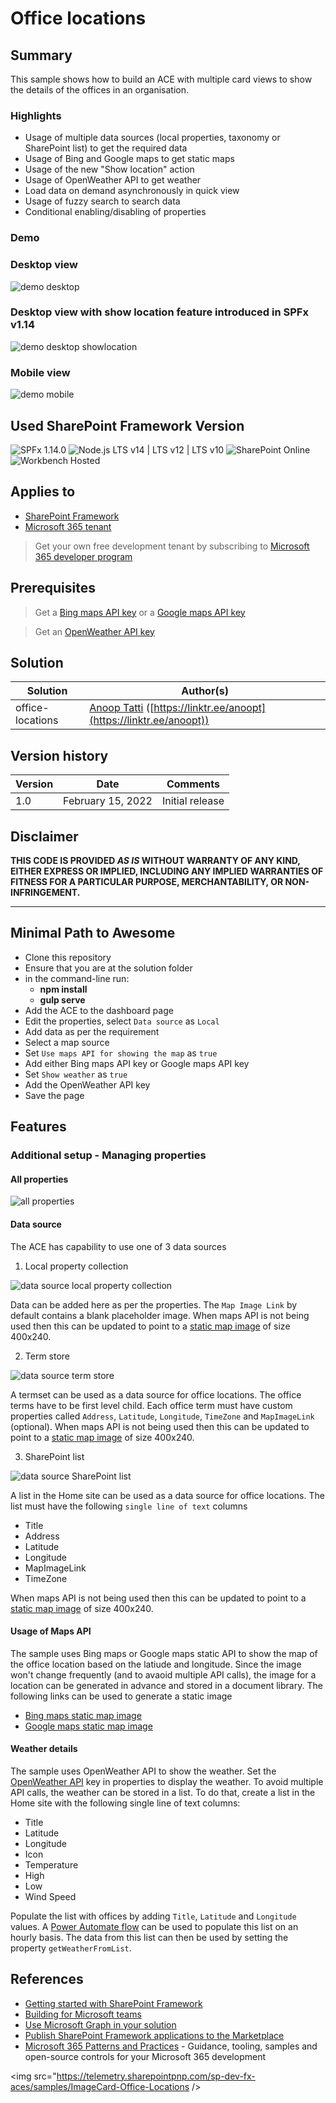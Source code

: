 # Office locations

## Summary

This sample shows how to build an ACE with multiple card views to show the details of the offices in an organisation.

### Highlights
- Usage of multiple data sources (local properties, taxonomy or SharePoint list) to get the required data
- Usage of Bing and Google maps to get static maps
- Usage of the new "Show location" action
- Usage of OpenWeather API to get weather
- Load data on demand asynchronously in quick view
- Usage of fuzzy search to search data
- Conditional enabling/disabling of properties

### Demo

### Desktop view
![demo desktop](./assets/ace-demo.gif)

### Desktop view with show location feature introduced in SPFx v1.14
![demo desktop showlocation](./assets/ace-demo-showlocation.gif)

### Mobile view
![demo mobile](./assets/ace-demo-mobile.gif)

## Used SharePoint Framework Version

![SPFx 1.14.0](https://img.shields.io/badge/SPFx-1.14.0-green.svg)
![Node.js LTS v14 | LTS v12 | LTS v10](https://img.shields.io/badge/Node.js-LTS%20v14%20%7C%20LTS%20v12%20%7C%20LTS%20v10-green.svg) 
![SharePoint Online](https://img.shields.io/badge/SharePoint-Online-yellow.svg)
![Workbench Hosted](https://img.shields.io/badge/Workbench-Hosted-green.svg)

## Applies to

- [SharePoint Framework](https://aka.ms/spfx)
- [Microsoft 365 tenant](https://docs.microsoft.com/en-us/sharepoint/dev/spfx/set-up-your-developer-tenant)

> Get your own free development tenant by subscribing to [Microsoft 365 developer program](http://aka.ms/o365devprogram)

## Prerequisites

> Get a [Bing maps API key](https://www.bingmapsportal.com/) or a [Google maps API key](https://developers.google.com/maps/documentation/static-maps/get-api-key)

> Get an [OpenWeather API key](https://home.openweathermap.org/api_keys)

## Solution

Solution|Author(s)
--------|---------
office-locations | [Anoop Tatti](https://github.com/anoopt) ([https://linktr.ee/anoopt](https://linktr.ee/anoopt))

## Version history

Version|Date|Comments
-------|----|--------
1.0|February 15, 2022|Initial release

## Disclaimer

**THIS CODE IS PROVIDED *AS IS* WITHOUT WARRANTY OF ANY KIND, EITHER EXPRESS OR IMPLIED, INCLUDING ANY IMPLIED WARRANTIES OF FITNESS FOR A PARTICULAR PURPOSE, MERCHANTABILITY, OR NON-INFRINGEMENT.**

---

## Minimal Path to Awesome

- Clone this repository
- Ensure that you are at the solution folder
- in the command-line run:
  - **npm install**
  - **gulp serve**
- Add the ACE to the dashboard page
- Edit the properties, select `Data source` as `Local`
- Add data as per the requirement
- Select a map source
- Set `Use maps API for showing the map` as `true`
- Add either Bing maps API key or Google maps API key
- Set `Show weather` as `true`
- Add the OpenWeather API key
- Save the page

## Features

### Additional setup - Managing properties

#### All properties

![all properties](./assets/ace-properties.png)

#### Data source

The ACE has capability to use one of 3 data sources

1. Local property collection

![data source local property collection](./assets/data-source-local-property-collection.png)

Data can be added here as per the properties.
The `Map Image Link` by default contains a blank placeholder image. When maps API is not being used then this can be updated to point to a [static map image](#usage-of-maps-api) of size 400x240. 

2. Term store

![data source term store](./assets/data-source-taxonomy.png)

A termset can be used as a data source for office locations.
The office terms have to be first level child.
Each office term must have custom properties called `Address`, `Latitude`, `Longitude`, `TimeZone` and `MapImageLink` (optional).
When maps API is not being used then this can be updated to point to a [static map image](#usage-of-maps-api) of size 400x240. 

3. SharePoint list

![data source SharePoint list](./assets/data-source-list.png)

A list in the Home site can be used as a data source for office locations.
The list must have the following `single line of text` columns 
- Title
- Address
- Latitude
- Longitude
- MapImageLink
- TimeZone

When maps API is not being used then this can be updated to point to a [static map image](#usage-of-maps-api) of size 400x240. 

#### Usage of Maps API

The sample uses Bing maps or Google maps static API to show the map of the office location based on the latiude and longitude.
Since the image won't change frequently (and to avaoid multiple API calls), the image for a location can be generated in advance and stored in a document library.
The following links can be used to generate a static image
- [Bing maps static map image](https://staticmapmaker.com/bing/)
- [Google maps static map image](https://staticmapmaker.com/google/)

#### Weather details

The sample uses OpenWeather API to show the weather.
Set the [OpenWeather API](https://home.openweathermap.org/api_keys) key in properties to display the weather.
To avoid multiple API calls, the weather can be stored in a list. To do that, create a list in the Home site with the following single line of text columns:
- Title
- Latitude
- Longitude
- Icon
- Temperature
- High
- Low
- Wind Speed

Populate the list with offices by adding `Title`, `Latitude` and `Longitude` values.
A [Power Automate flow](./assets/Flow_GetWeather.zip) can be used to populate this list on an hourly basis.
The data from this list can then be used by setting the property `getWeatherFromList`.

## References

- [Getting started with SharePoint Framework](https://docs.microsoft.com/en-us/sharepoint/dev/spfx/set-up-your-developer-tenant)
- [Building for Microsoft teams](https://docs.microsoft.com/en-us/sharepoint/dev/spfx/build-for-teams-overview)
- [Use Microsoft Graph in your solution](https://docs.microsoft.com/en-us/sharepoint/dev/spfx/web-parts/get-started/using-microsoft-graph-apis)
- [Publish SharePoint Framework applications to the Marketplace](https://docs.microsoft.com/en-us/sharepoint/dev/spfx/publish-to-marketplace-overview)
- [Microsoft 365 Patterns and Practices](https://aka.ms/m365pnp) - Guidance, tooling, samples and open-source controls for your Microsoft 365 development

<img src="https://telemetry.sharepointpnp.com/sp-dev-fx-aces/samples/ImageCard-Office-Locations />